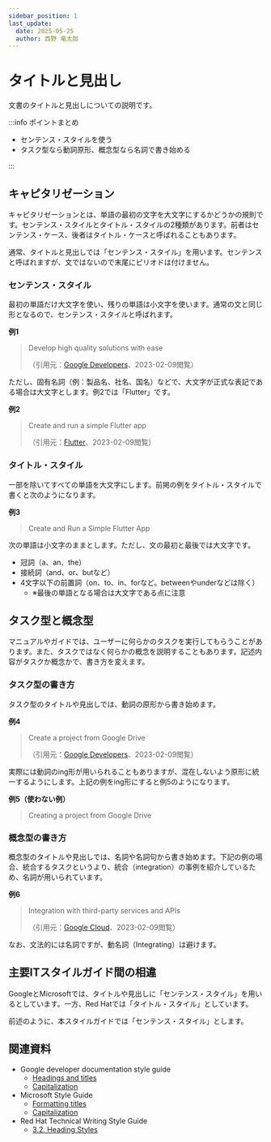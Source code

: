 ```yaml
---
sidebar_position: 1
last_update:
  date: 2025-05-25
  author: 西野 竜太郎
---
```


# タイトルと見出し

文書のタイトルと見出しについての説明です。

:::info ポイントまとめ

- センテンス・スタイルを使う
- タスク型なら動詞原形、概念型なら名詞で書き始める

:::

## キャピタリゼーション

キャピタリゼーションとは、単語の最初の文字を大文字にするかどうかの規則です。センテンス・スタイルとタイトル・スタイルの2種類があります。前者はセンテンス・ケース、後者はタイトル・ケースと呼ばれることもあります。

通常、タイトルと見出しでは「センテンス・スタイル」を用います。センテンスと呼ばれますが、文ではないので末尾にピリオドは付けません。

### センテンス・スタイル

最初の単語だけ大文字を使い、残りの単語は小文字を使います。通常の文と同じ形となるので、センテンス・スタイルと呼ばれます。

**例1**

> Develop high quality solutions with ease
> 
> （引用元：[Google Developers](https://developers.google.com/apps-script?hl=en)、2023-02-09閲覧）

ただし、固有名詞（例：製品名、社名、国名）などで、大文字が正式な表記である場合は大文字とします。例2では「Flutter」です。

**例2**

> Create and run a simple Flutter app
> 
> （引用元：[Flutter](https://docs.flutter.dev/get-started/install/macos)、2023-02-09閲覧）

### タイトル・スタイル

一部を除いてすべての単語を大文字にします。前掲の例をタイトル・スタイルで書くと次のようになります。

**例3**

> Create and Run a Simple Flutter App

次の単語は小文字のままとします。ただし、文の最初と最後では大文字です。

- 冠詞（a、an、the）
- 接続詞（and、or、butなど）
- 4文字以下の前置詞（on、to、in、forなど。betweenやunderなどは除く）
    - ※最後の単語となる場合は大文字である点に注意

## タスク型と概念型

マニュアルやガイドでは、ユーザーに何らかのタスクを実行してもらうことがあります。また、タスクではなく何らかの概念を説明することもあります。記述内容がタスクか概念かで、書き方を変えます。

### タスク型の書き方

タスク型のタイトルや見出しでは、動詞の原形から書き始めます。

**例4**

> Create a project from Google Drive
> 
> （引用元：[Google Developers](https://developers.google.com/apps-script/guides/projects)、2023-02-09閲覧）

実際には動詞のing形が用いられることもありますが、混在しないよう原形に統一するようにします。上記の例をing形にすると例5のようになります。

**例5（使わない例）**

> Creating a project from Google Drive

### 概念型の書き方

概念型のタイトルや見出しでは、名詞や名詞句から書き始めます。下記の例の場合、統合するタスクというより、統合（integration）の事例を紹介しているため、名詞が用いられています。

**例6**

> Integration with third-party services and APIs
> 
> （引用元：[Google Cloud](https://cloud.google.com/functions#section-6)、2023-02-09閲覧）

なお、文法的には名詞ですが、動名詞（Integrating）は避けます。

## 主要ITスタイルガイド間の相違

GoogleとMicrosoftでは、タイトルや見出しに「センテンス・スタイル」を用いるとしています。一方、Red Hatでは「タイトル・スタイル」としています。

前述のように、本スタイルガイドでは「センテンス・スタイル」とします。

## 関連資料

- Google developer documentation style guide
    - [Headings and titles](https://developers.google.com/style/headings)
    - [Capitalization](https://developers.google.com/style/capitalization)
- Microsoft Style Guide
    - [Formatting titles](https://learn.microsoft.com/en-us/style-guide/text-formatting/formatting-titles)
    - [Capitalization](https://learn.microsoft.com/en-us/style-guide/capitalization)
- Red Hat Technical Writing Style Guide
    - [⁠3.2. Heading Styles](https://stylepedia.net/style/#heading-styles)
